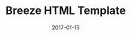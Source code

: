 ---
title: Breeze HTML Template
modal-id: 4
date: 2017-01-15
image-home: breeze/home.png
alt-home: Breeze HTML Template Splash
image-modal: breeze/modal.png
alt-modal: Screenshot of Breeze HTML template
project-date: 2017-01-15
category: HTML / CSS
link: https://mikekoch.me/templates/breeze
description: <a href="templates/breeze">Breeze</a> is an HTML template based off of the <a href="https://mods-for-hesk.mkochcs.com" target="_blank">Mods for HESK</a> website.
---